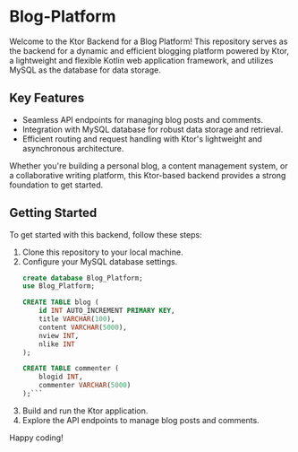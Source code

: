 # Blog-Platform

Welcome to the Ktor Backend for a Blog Platform! This repository serves as the backend for a dynamic and efficient blogging platform powered by Ktor, a lightweight and flexible Kotlin web application framework, and utilizes MySQL as the database for data storage.

## Key Features

- Seamless API endpoints for managing blog posts and comments.
- Integration with MySQL database for robust data storage and retrieval.
- Efficient routing and request handling with Ktor's lightweight and asynchronous architecture.

Whether you're building a personal blog, a content management system, or a collaborative writing platform, this Ktor-based backend provides a strong foundation to get started.

## Getting Started

To get started with this backend, follow these steps:

1. Clone this repository to your local machine.
2. Configure your MySQL database settings.
   ```sql
   create database Blog_Platform;
   use Blog_Platform;
   
   CREATE TABLE blog (
       id INT AUTO_INCREMENT PRIMARY KEY,
       title VARCHAR(100),
       content VARCHAR(5000),
       nview INT,
       nlike INT
   );
   
   CREATE TABLE commenter (
       blogid INT,
       commenter VARCHAR(5000)
   );```
4. Build and run the Ktor application.
5. Explore the API endpoints to manage blog posts and comments.

Happy coding!
